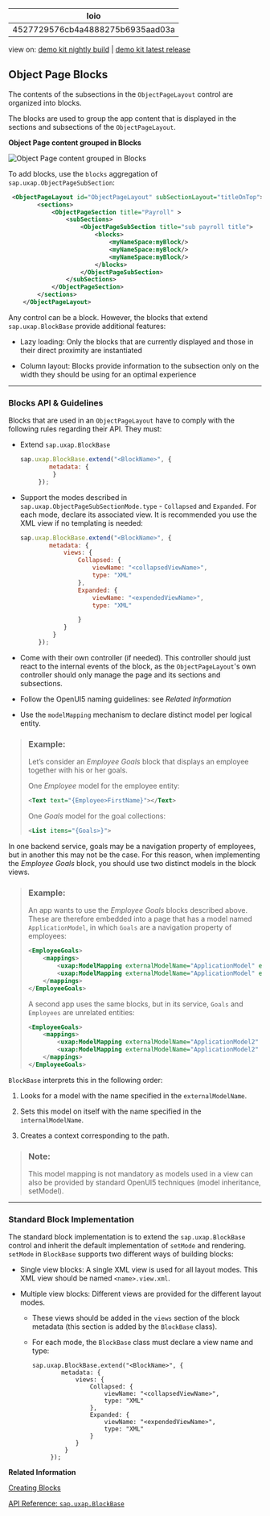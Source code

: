 <!-- loio4527729576cb4a4888275b6935aad03a -->

| loio |
| -----|
| 4527729576cb4a4888275b6935aad03a |

<div id="loio">

view on: [demo kit nightly build](https://sdk.openui5.org/nightly/#/topic/4527729576cb4a4888275b6935aad03a) | [demo kit latest release](https://sdk.openui5.org/topic/4527729576cb4a4888275b6935aad03a)</div>

## Object Page Blocks

The contents of the subsections in the `ObjectPageLayout` control are organized into blocks.

The blocks are used to group the app content that is displayed in the sections and subsections of the `ObjectPageLayout`.

  
  
**Object Page content grouped in Blocks**

![](images/loioda91fe47966e4c43bd5fd1a318756c7d_HiRes.png "Object Page content grouped in Blocks")

To add blocks, use the `blocks` aggregation of `sap.uxap.ObjectPageSubSection`:

```xml
 <ObjectPageLayout id="ObjectPageLayout" subSectionLayout="titleOnTop">
        <sections>
            <ObjectPageSection title="Payroll" >
                <subSections>
                    <ObjectPageSubSection title="sub payroll title">
                        <blocks>
                            <myNameSpace:myBlock/>
                            <myNameSpace:myBlock/>
                            <myNameSpace:myBlock/>
                        </blocks>
                    </ObjectPageSubSection>
                </subSections>
            </ObjectPageSection>
        </sections>
    </ObjectPageLayout>
```

Any control can be a block. However, the blocks that extend `sap.uxap.BlockBase` provide additional features:

-   Lazy loading: Only the blocks that are currently displayed and those in their direct proximity are instantiated

-   Column layout: Blocks provide information to the subsection only on the width they should be using for an optimal experience


***

### Blocks API & Guidelines

Blocks that are used in an `ObjectPageLayout` have to comply with the following rules regarding their API. They must:

-   Extend `sap.uxap.BlockBase`

    ```js
    sap.uxap.BlockBase.extend("<BlockName>", {
            metadata: {
             }
         });
    ```

-   Support the modes described in `sap.uxap.ObjectPageSubSectionMode.type` - `Collapsed` and `Expanded`. For each mode, declare its associated view. It is recommended you use the XML view if no templating is needed:

    ```js
    sap.uxap.BlockBase.extend("<BlockName>", {
            metadata: {
                views: {
                    Collapsed: {
                        viewName: "<collapsedViewName>",
                        type: "XML"
                    },
                    Expanded: {
                        viewName: "<expendedViewName>",
                        type: "XML"
    
                    }
                }
             }
         });
    ```

-   Come with their own controller \(if needed\). This controller should just react to the internal events of the block, as the `ObjectPageLayout`'s own controller should only manage the page and its sections and subsections.

-   Follow the OpenUI5 naming guidelines: see *Related Information*

-   Use the `modelMapping` mechanism to declare distinct model per logical entity.


> ### Example:  
> Let’s consider an *Employee Goals* block that displays an employee together with his or her goals.
> 
> One *Employee* model for the employee entity:
> 
> ```xml
> <Text text="{Employee>FirstName}"></Text>
> ```
> 
> One *Goals* model for the goal collections:
> 
> ```xml
> <List items="{Goals>}">
> ```

In one backend service, goals may be a navigation property of employees, but in another this may not be the case. For this reason, when implementing the *Employee Goals* block, you should use two distinct models in the block views.

> ### Example:  
> An app wants to use the *Employee Goals* blocks described above. These are therefore embedded into a page that has a model named `ApplicationModel`, in which `Goals` are a navigation property of employees:
> 
> ```xml
> <EmployeeGoals>
>     <mappings>
>         <uxap:ModelMapping externalModelName="ApplicationModel" externalPath="/Employee('121')" internalModelName="Employee" />
>         <uxap:ModelMapping externalModelName="ApplicationModel" externalPath="/Employee('121')/Goals" internalModelName="Goals" />
>     </mappings>
> </EmployeeGoals>
> ```
> 
> A second app uses the same blocks, but in its service, `Goals` and `Employees` are unrelated entities:
> 
> ```xml
> <EmployeeGoals>
>     <mappings>
>         <uxap:ModelMapping externalModelName="ApplicationModel2" externalPath="/Employee('121')" internalModelName="Employee" />
>         <uxap:ModelMapping externalModelName="ApplicationModel2" externalPath="/Goals" internalModelName="Goals" />
>     </mappings>
> </EmployeeGoals>
> ```

`BlockBase` interprets this in the following order:

1.  Looks for a model with the name specified in the `externalModelName`.

2.  Sets this model on itself with the name specified in the `internalModelName`.

3.  Creates a context corresponding to the path.


> ### Note:  
> This model mapping is not mandatory as models used in a view can also be provided by standard OpenUI5 techniques \(model inheritance, setModel\).

***

### Standard Block Implementation

The standard block implementation is to extend the `sap.uxap.BlockBase` control and inherit the default implementation of `setMode` and rendering. `setMode` in `BlockBase` supports two different ways of building blocks:

-   Single view blocks: A single XML view is used for all layout modes. This XML view should be named `<name>.view.xml`.

-   Multiple view blocks: Different views are provided for the different layout modes.

    -   These views should be added in the `views` section of the block metadata \(this section is added by the `BlockBase` class\).

    -   For each mode, the `BlockBase` class must declare a view name and type:

        ```
        sap.uxap.BlockBase.extend("<BlockName>", {
                metadata: {
                    views: {
                        Collapsed: {
                            viewName: "<collapsedViewName>",
                            type: "XML"
                        },
                        Expanded: {
                            viewName: "<expendedViewName>",
                            type: "XML"
                        }
                    }
                 }
             });
        ```



**Related Information**  


[Creating Blocks](Creating_Blocks_2978f60.md "Important points when creating blocks for the sap.uxap.ObjectPageLayout")

[API Reference: `sap.uxap.BlockBase`](https://sdk.openui5.org/api/sap.uxap.BlockBase)

